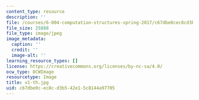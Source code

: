 ```yaml
---
content_type: resource
description: ''
file: /courses/6-004-computation-structures-spring-2017/c67dbe0cec8cd3b542e15c8144a97705_v1-th.jpg
file_size: 25888
file_type: image/jpeg
image_metadata:
  caption: ''
  credit: ''
  image-alt: ''
learning_resource_types: []
license: https://creativecommons.org/licenses/by-nc-sa/4.0/
ocw_type: OCWImage
resourcetype: Image
title: v1-th.jpg
uid: c67dbe0c-ec8c-d3b5-42e1-5c8144a97705
---
```

